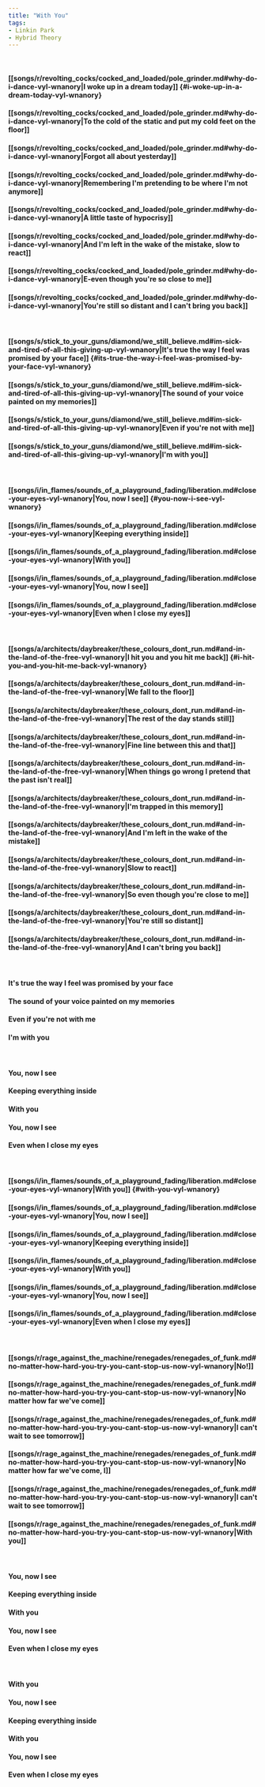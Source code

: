 ```yaml
---
title: "With You"
tags:
- Linkin Park
- Hybrid Theory
---
```

&nbsp;
#### [[songs/r/revolting_cocks/cocked_and_loaded/pole_grinder.md#why-do-i-dance-vyl-wnanory|I woke up in a dream today]] {#i-woke-up-in-a-dream-today-vyl-wnanory}
#### [[songs/r/revolting_cocks/cocked_and_loaded/pole_grinder.md#why-do-i-dance-vyl-wnanory|To the cold of the static and put my cold feet on the floor]]
#### [[songs/r/revolting_cocks/cocked_and_loaded/pole_grinder.md#why-do-i-dance-vyl-wnanory|Forgot all about yesterday]]
#### [[songs/r/revolting_cocks/cocked_and_loaded/pole_grinder.md#why-do-i-dance-vyl-wnanory|Remembering I'm pretending to be where I'm not anymore]]
#### [[songs/r/revolting_cocks/cocked_and_loaded/pole_grinder.md#why-do-i-dance-vyl-wnanory|A little taste of hypocrisy]]
#### [[songs/r/revolting_cocks/cocked_and_loaded/pole_grinder.md#why-do-i-dance-vyl-wnanory|And I'm left in the wake of the mistake, slow to react]]
#### [[songs/r/revolting_cocks/cocked_and_loaded/pole_grinder.md#why-do-i-dance-vyl-wnanory|E-even though you're so close to me]]
#### [[songs/r/revolting_cocks/cocked_and_loaded/pole_grinder.md#why-do-i-dance-vyl-wnanory|You're still so distant and I can't bring you back]]
&nbsp;
#### [[songs/s/stick_to_your_guns/diamond/we_still_believe.md#im-sick-and-tired-of-all-this-giving-up-vyl-wnanory|It's true the way I feel was promised by your face]] {#its-true-the-way-i-feel-was-promised-by-your-face-vyl-wnanory}
#### [[songs/s/stick_to_your_guns/diamond/we_still_believe.md#im-sick-and-tired-of-all-this-giving-up-vyl-wnanory|The sound of your voice painted on my memories]]
#### [[songs/s/stick_to_your_guns/diamond/we_still_believe.md#im-sick-and-tired-of-all-this-giving-up-vyl-wnanory|Even if you're not with me]]
#### [[songs/s/stick_to_your_guns/diamond/we_still_believe.md#im-sick-and-tired-of-all-this-giving-up-vyl-wnanory|I'm with you]]
&nbsp;
#### [[songs/i/in_flames/sounds_of_a_playground_fading/liberation.md#close-your-eyes-vyl-wnanory|You, now I see]] {#you-now-i-see-vyl-wnanory}
#### [[songs/i/in_flames/sounds_of_a_playground_fading/liberation.md#close-your-eyes-vyl-wnanory|Keeping everything inside]]
#### [[songs/i/in_flames/sounds_of_a_playground_fading/liberation.md#close-your-eyes-vyl-wnanory|With you]]
#### [[songs/i/in_flames/sounds_of_a_playground_fading/liberation.md#close-your-eyes-vyl-wnanory|You, now I see]]
#### [[songs/i/in_flames/sounds_of_a_playground_fading/liberation.md#close-your-eyes-vyl-wnanory|Even when I close my eyes]]
&nbsp;
#### [[songs/a/architects/daybreaker/these_colours_dont_run.md#and-in-the-land-of-the-free-vyl-wnanory|I hit you and you hit me back]] {#i-hit-you-and-you-hit-me-back-vyl-wnanory}
#### [[songs/a/architects/daybreaker/these_colours_dont_run.md#and-in-the-land-of-the-free-vyl-wnanory|We fall to the floor]]
#### [[songs/a/architects/daybreaker/these_colours_dont_run.md#and-in-the-land-of-the-free-vyl-wnanory|The rest of the day stands still]]
#### [[songs/a/architects/daybreaker/these_colours_dont_run.md#and-in-the-land-of-the-free-vyl-wnanory|Fine line between this and that]]
#### [[songs/a/architects/daybreaker/these_colours_dont_run.md#and-in-the-land-of-the-free-vyl-wnanory|When things go wrong I pretend that the past isn't real]]
#### [[songs/a/architects/daybreaker/these_colours_dont_run.md#and-in-the-land-of-the-free-vyl-wnanory|I'm trapped in this memory]]
#### [[songs/a/architects/daybreaker/these_colours_dont_run.md#and-in-the-land-of-the-free-vyl-wnanory|And I'm left in the wake of the mistake]]
#### [[songs/a/architects/daybreaker/these_colours_dont_run.md#and-in-the-land-of-the-free-vyl-wnanory|Slow to react]]
#### [[songs/a/architects/daybreaker/these_colours_dont_run.md#and-in-the-land-of-the-free-vyl-wnanory|So even though you're close to me]]
#### [[songs/a/architects/daybreaker/these_colours_dont_run.md#and-in-the-land-of-the-free-vyl-wnanory|You're still so distant]]
#### [[songs/a/architects/daybreaker/these_colours_dont_run.md#and-in-the-land-of-the-free-vyl-wnanory|And I can't bring you back]]
&nbsp;
#### It's true the way I feel was promised by your face
#### The sound of your voice painted on my memories
#### Even if you're not with me
#### I'm with you
&nbsp;
#### You, now I see
#### Keeping everything inside
#### With you
#### You, now I see
#### Even when I close my eyes
&nbsp;
#### [[songs/i/in_flames/sounds_of_a_playground_fading/liberation.md#close-your-eyes-vyl-wnanory|With you]] {#with-you-vyl-wnanory}
#### [[songs/i/in_flames/sounds_of_a_playground_fading/liberation.md#close-your-eyes-vyl-wnanory|You, now I see]]
#### [[songs/i/in_flames/sounds_of_a_playground_fading/liberation.md#close-your-eyes-vyl-wnanory|Keeping everything inside]]
#### [[songs/i/in_flames/sounds_of_a_playground_fading/liberation.md#close-your-eyes-vyl-wnanory|With you]]
#### [[songs/i/in_flames/sounds_of_a_playground_fading/liberation.md#close-your-eyes-vyl-wnanory|You, now I see]]
#### [[songs/i/in_flames/sounds_of_a_playground_fading/liberation.md#close-your-eyes-vyl-wnanory|Even when I close my eyes]]
&nbsp;
#### [[songs/r/rage_against_the_machine/renegades/renegades_of_funk.md#no-matter-how-hard-you-try-you-cant-stop-us-now-vyl-wnanory|No!]]
#### [[songs/r/rage_against_the_machine/renegades/renegades_of_funk.md#no-matter-how-hard-you-try-you-cant-stop-us-now-vyl-wnanory|No matter how far we've come]]
#### [[songs/r/rage_against_the_machine/renegades/renegades_of_funk.md#no-matter-how-hard-you-try-you-cant-stop-us-now-vyl-wnanory|I can't wait to see tomorrow]]
#### [[songs/r/rage_against_the_machine/renegades/renegades_of_funk.md#no-matter-how-hard-you-try-you-cant-stop-us-now-vyl-wnanory|No matter how far we've come, I]]
#### [[songs/r/rage_against_the_machine/renegades/renegades_of_funk.md#no-matter-how-hard-you-try-you-cant-stop-us-now-vyl-wnanory|I can't wait to see tomorrow]]
#### [[songs/r/rage_against_the_machine/renegades/renegades_of_funk.md#no-matter-how-hard-you-try-you-cant-stop-us-now-vyl-wnanory|With you]]
&nbsp;
#### You, now I see
#### Keeping everything inside
#### With you
#### You, now I see
#### Even when I close my eyes
&nbsp;
#### With you
#### You, now I see
#### Keeping everything inside
#### With you
#### You, now I see
#### Even when I close my eyes
